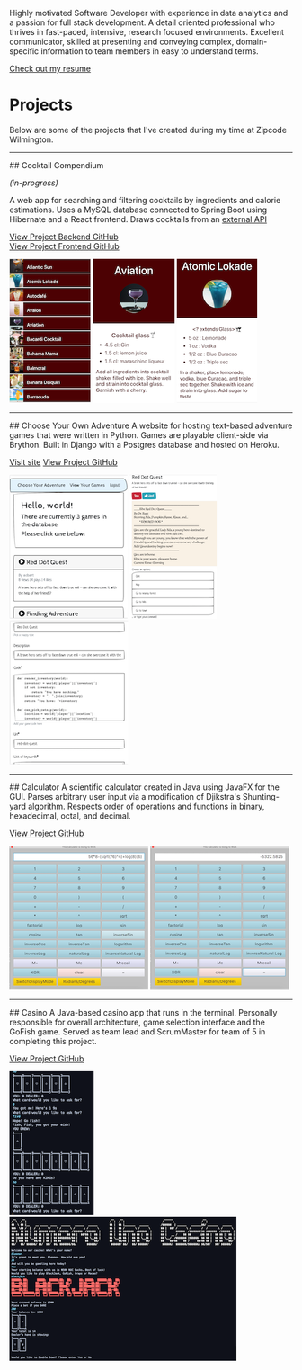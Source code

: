 Highly motivated Software Developer with experience in data analytics and a passion for full stack development. A detail oriented professional who thrives in fast-paced, intensive, research focused environments. Excellent communicator, skilled at presenting and conveying complex, domain-specific information to team members in easy to understand terms. 

[Check out my resume](https://docs.google.com/document/d/16gB0iobGVH8CEFEHYtfQ_ZvxI0zrScuwmNG7i3dhlQE/edit?usp=sharing)

# Projects

Below are some of the projects that I've created during my time at Zipcode Wilmington.

<hr>
## Cocktail Compendium

_(in-progress)_

A web app for searching and filtering cocktails by ingredients and calorie estimations. Uses a MySQL database connected to Spring Boot using Hibernate and a React frontend. Draws cocktails from an [external API](https://www.thecocktaildb.com/api.php) 

[View Project Backend GitHub](https://github.com/ElBell/CocktailSpringBoot)  
[View Project Frontend GitHub](https://github.com/ElBell/CocktailReact)

[![Screenshot of DrinkList](Pictures/DrinkList.png)](https://raw.githubusercontent.com/ElBell/ElBell.github.io/master/Pictures/DrinkListLarge.png)
[![Screenshot of Aviation](Pictures/Aviation.png)](https://raw.githubusercontent.com/ElBell/ElBell.github.io/master/Pictures/AviationLarge.png)
[![Screenshot of Drink with Misc Glass](Pictures/MiscGlass.png)](https://raw.githubusercontent.com/ElBell/ElBell.github.io/master/Pictures/MiscGlassLarge.png)

<hr>
## Choose Your Own Adventure
A website for hosting text-based adventure games that were written in Python. Games are playable client-side via Brython. Built in Django with a Postgres database and hosted on Heroku. 

[Visit site](https://choose-your-python-adventure.herokuapp.com/)
[View Project GitHub](https://github.com/ElBell/ChooseYourAdventure)  

[![Screenshot of HomePage](Pictures/HomePage.png)](https://raw.githubusercontent.com/ElBell/ElBell.github.io/master/Pictures/HomePageLarge.png)
[![Screenshot of PlayGame](Pictures/PlayGame.png)](https://raw.githubusercontent.com/ElBell/ElBell.github.io/master/Pictures/PlayGameLarge.png)
[![Screenshot of EditGame](Pictures/EditGame.png)](https://raw.githubusercontent.com/ElBell/ElBell.github.io/master/Pictures/EditGameLarge.png)

<hr>
## Calculator
A scientific calculator created in Java using JavaFX for the GUI. Parses arbitrary user input via a modification of Djikstra's Shunting-yard algorithm. Respects order of operations and functions in binary, hexadecimal, octal, and decimal.

[View Project GitHub](https://github.com/ElBell/Calculator)

[![Screenshot of Equation](Pictures/CalcEquation.png)](https://raw.githubusercontent.com/ElBell/ElBell.github.io/master/Pictures/CalcEquationLarge.png)
[![Screenshot of Answer](Pictures/CalcAnswer.png)](https://raw.githubusercontent.com/ElBell/ElBell.github.io/master/Pictures/CalcAnswerLarge.png)

<hr>
## Casino
A Java-based casino app that runs in the terminal. Personally responsible for overall architecture, game selection interface and the GoFish game. Served as team lead and ScrumMaster for team of 5 in completing this project.

[View Project GitHub](https://github.com/ElBell/Maven.Casino)

[![Screenshot of GoFish](Pictures/GoFish.png)](https://raw.githubusercontent.com/ElBell/ElBell.github.io/master/Pictures/GoFishLarge.png)
[![Screenshot of Casino Opening](Pictures/CasinoOpening.png)](https://raw.githubusercontent.com/ElBell/ElBell.github.io/master/Pictures/CasinoOpeningLarge.png)

